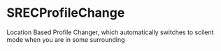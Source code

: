 # SRECProfileChange
Location Based Profile Changer, which automatically switches to scilent mode when you are in some surrounding
